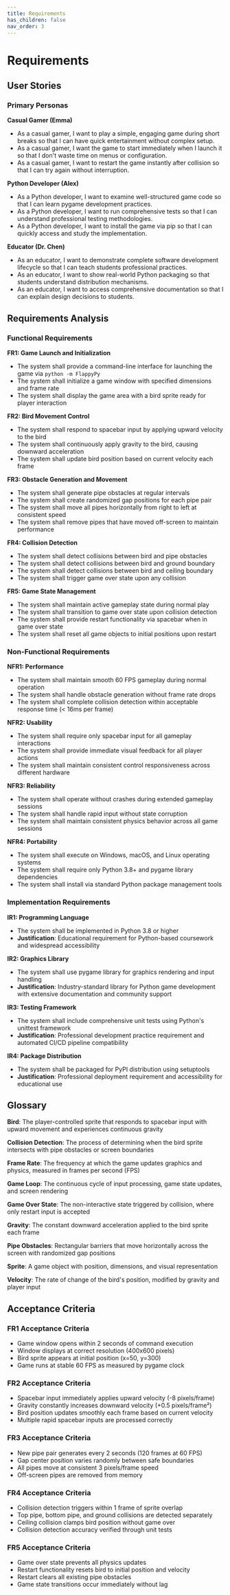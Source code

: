 ```yaml
---
title: Requirements
has_children: false
nav_order: 3
---
```


# Requirements

## User Stories

### Primary Personas

**Casual Gamer (Emma)**
- As a casual gamer, I want to play a simple, engaging game during short breaks so that I can have quick entertainment without complex setup.
- As a casual gamer, I want the game to start immediately when I launch it so that I don't waste time on menus or configuration.
- As a casual gamer, I want to restart the game instantly after collision so that I can try again without interruption.

**Python Developer (Alex)**
- As a Python developer, I want to examine well-structured game code so that I can learn pygame development practices.
- As a Python developer, I want to run comprehensive tests so that I can understand professional testing methodologies.
- As a Python developer, I want to install the game via pip so that I can quickly access and study the implementation.

**Educator (Dr. Chen)**
- As an educator, I want to demonstrate complete software development lifecycle so that I can teach students professional practices.
- As an educator, I want to show real-world Python packaging so that students understand distribution mechanisms.
- As an educator, I want to access comprehensive documentation so that I can explain design decisions to students.

## Requirements Analysis

### Functional Requirements

**FR1: Game Launch and Initialization**
- The system shall provide a command-line interface for launching the game via `python -m FlappyPy`
- The system shall initialize a game window with specified dimensions and frame rate
- The system shall display the game area with a bird sprite ready for player interaction

**FR2: Bird Movement Control**
- The system shall respond to spacebar input by applying upward velocity to the bird
- The system shall continuously apply gravity to the bird, causing downward acceleration
- The system shall update bird position based on current velocity each frame

**FR3: Obstacle Generation and Movement**
- The system shall generate pipe obstacles at regular intervals
- The system shall create randomized gap positions for each pipe pair
- The system shall move all pipes horizontally from right to left at consistent speed
- The system shall remove pipes that have moved off-screen to maintain performance

**FR4: Collision Detection**
- The system shall detect collisions between bird and pipe obstacles
- The system shall detect collisions between bird and ground boundary
- The system shall detect collisions between bird and ceiling boundary
- The system shall trigger game over state upon any collision

**FR5: Game State Management**
- The system shall maintain active gameplay state during normal play
- The system shall transition to game over state upon collision detection
- The system shall provide restart functionality via spacebar when in game over state
- The system shall reset all game objects to initial positions upon restart

### Non-Functional Requirements

**NFR1: Performance**
- The system shall maintain smooth 60 FPS gameplay during normal operation
- The system shall handle obstacle generation without frame rate drops
- The system shall complete collision detection within acceptable response time (< 16ms per frame)

**NFR2: Usability**
- The system shall require only spacebar input for all gameplay interactions
- The system shall provide immediate visual feedback for all player actions
- The system shall maintain consistent control responsiveness across different hardware

**NFR3: Reliability**
- The system shall operate without crashes during extended gameplay sessions
- The system shall handle rapid input without state corruption
- The system shall maintain consistent physics behavior across all game sessions

**NFR4: Portability**
- The system shall execute on Windows, macOS, and Linux operating systems
- The system shall require only Python 3.8+ and pygame library dependencies
- The system shall install via standard Python package management tools

### Implementation Requirements

**IR1: Programming Language**
- The system shall be implemented in Python 3.8 or higher
- **Justification**: Educational requirement for Python-based coursework and widespread accessibility

**IR2: Graphics Library**
- The system shall use pygame library for graphics rendering and input handling
- **Justification**: Industry-standard library for Python game development with extensive documentation and community support

**IR3: Testing Framework**
- The system shall include comprehensive unit tests using Python's unittest framework
- **Justification**: Professional development practice requirement and automated CI/CD pipeline compatibility

**IR4: Package Distribution**
- The system shall be packaged for PyPI distribution using setuptools
- **Justification**: Professional deployment requirement and accessibility for educational use

## Glossary

**Bird**: The player-controlled sprite that responds to spacebar input with upward movement and experiences continuous gravity

**Collision Detection**: The process of determining when the bird sprite intersects with pipe obstacles or screen boundaries

**Frame Rate**: The frequency at which the game updates graphics and physics, measured in frames per second (FPS)

**Game Loop**: The continuous cycle of input processing, game state updates, and screen rendering

**Game Over State**: The non-interactive state triggered by collision, where only restart input is accepted

**Gravity**: The constant downward acceleration applied to the bird sprite each frame

**Pipe Obstacles**: Rectangular barriers that move horizontally across the screen with randomized gap positions

**Sprite**: A game object with position, dimensions, and visual representation

**Velocity**: The rate of change of the bird's position, modified by gravity and player input

## Acceptance Criteria

### FR1 Acceptance Criteria
- Game window opens within 2 seconds of command execution
- Window displays at correct resolution (400x600 pixels)
- Bird sprite appears at initial position (x=50, y=300)
- Game runs at stable 60 FPS as measured by pygame clock

### FR2 Acceptance Criteria
- Spacebar input immediately applies upward velocity (-8 pixels/frame)
- Gravity constantly increases downward velocity (+0.5 pixels/frame²)
- Bird position updates smoothly each frame based on current velocity
- Multiple rapid spacebar inputs are processed correctly

### FR3 Acceptance Criteria
- New pipe pair generates every 2 seconds (120 frames at 60 FPS)
- Gap center position varies randomly between safe boundaries
- All pipes move at consistent 3 pixels/frame speed
- Off-screen pipes are removed from memory

### FR4 Acceptance Criteria
- Collision detection triggers within 1 frame of sprite overlap
- Top pipe, bottom pipe, and ground collisions are detected separately
- Ceiling collision clamps bird position without game over
- Collision detection accuracy verified through unit tests

### FR5 Acceptance Criteria
- Game over state prevents all physics updates
- Restart functionality resets bird to initial position and velocity
- Restart clears all existing pipe obstacles
- Game state transitions occur immediately without lag

